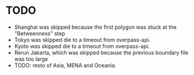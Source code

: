 # TODO

- Shanghai was skipped because the first polygon was stuck at the "Betweenness" step
- Tokyo was skipped die to a timeout from overpass-api.
- Kyoto was skipped die to a timeout from overpass-api.
- Rerun Jakarta, which was skipped because the previous boundary file was too large
- TODO: resto of Asia, MENA and Oceania.